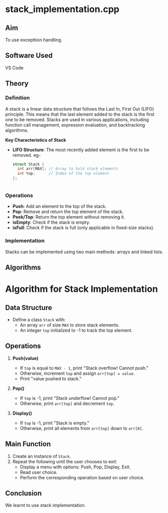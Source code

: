 # stack_implementation.cpp
## Aim 
To use excepttion handling.

## Software Used 
VS Code

## Theory
### Definition
A stack is a linear data structure that follows the Last In, First Out (LIFO) principle. This means that the last element added to the stack is the first one to be removed. Stacks are used in various applications, including function call management, expression evaluation, and backtracking algorithms.

**Key Characteristics of Stack**

- **LIFO Structure**: The most recently added element is the first to be removed.
  eg-
  
  ```cpp
  struct Stack {
    int arr[MAX]; // Array to hold stack elements
    int top;      // Index of the top element
  };
  


### Operations

- **Push**: Add an element to the top of the stack.
- **Pop**: Remove and return the top element of the stack.
- **Peek/Top**: Return the top element without removing it.
- **isEmpty**: Check if the stack is empty.
- **isFull**: Check if the stack is full (only applicable in fixed-size stacks).

### Implementation

Stacks can be implemented using two main methods: arrays and linked lists.

## Algorithms
# Algorithm for Stack Implementation

## Data Structure
- Define a class `Stack` with:
  - An array `arr` of size `MAX` to store stack elements.
  - An integer `top` initialized to -1 to track the top element.

## Operations

1. **Push(value)**
   - If `top` is equal to `MAX - 1`, print "Stack overflow! Cannot push."
   - Otherwise, increment `top` and assign `arr[top] = value`.
   - Print "value pushed to stack."

2. **Pop()**
   - If `top` is -1, print "Stack underflow! Cannot pop."
   - Otherwise, print `arr[top]` and decrement `top`.

3. **Display()**
   - If `top` is -1, print "Stack is empty."
   - Otherwise, print all elements from `arr[top]` down to `arr[0]`.

## Main Function
1. Create an instance of `Stack`.
2. Repeat the following until the user chooses to exit:
   - Display a menu with options: Push, Pop, Display, Exit.
   - Read user choice.
   - Perform the corresponding operation based on user choice.

## Conclusion
We learnt to use stack implementation.
